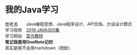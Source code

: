 # 我的Java学习

[参考书](https://github.com/He-xianj/Happy_Java/tree/master/%E5%8F%82%E8%80%83%E4%B9%A6)　　Java编程思想、Java程序设计、API文档、大话设计模式   
学习视频　[2019 JAVA300集](https://www.bilibili.com/video/BV1rJ411c7Ha/)  
学习网站　[菜鸟教程](https://www.runoob.com/java/java-tutorial.htmlps://www.bilibili.com/video/BV1rJ411c7Ha/)   
**笔记我是用OneNote记的**    
其实是我不会用markdown（捂脸）

